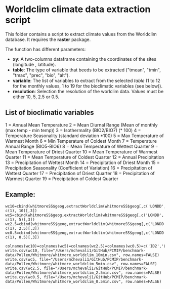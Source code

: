 # Worldclim climate data extraction script

This folder contains a script to extract climate values from the Worldclim database. It requires the **raster** package.

The function has different parameters:
- **xy**: A two-columns dataframe containing the coordinates of the sites (longitude , latitude).
- **table**: The type of variable that beeds to be extracted ("tmean", "tmin", "tmax", "prec", "bio", "alt").
- **variable**: The list of variables to extract from the selected *table* (1 to 12 for the monthly values, 1 to 19 for the bioclimatic variables (see below)).
- **resolution**: Selection the resolution of the worlclim data. Values must be either 10, 5, 2.5 or 0.5.

## List of bioclimatic variables

1 = Annual Mean Temperature
2 = Mean Diurnal Range (Mean of monthly (max temp - min temp))
3 = Isothermality (BIO2/BIO7) (* 100)
4 = Temperature Seasonality (standard deviation *100)
5 = Max Temperature of Warmest Month
6 = Min Temperature of Coldest Month
7 = Temperature Annual Range (BIO5-BIO6)
8 = Mean Temperature of Wettest Quarter
9 = Mean Temperature of Driest Quarter
10 = Mean Temperature of Warmest Quarter
11 = Mean Temperature of Coldest Quarter
12 = Annual Precipitation
13 = Precipitation of Wettest Month
14 = Precipitation of Driest Month
15 = Precipitation Seasonality (Coefficient of Variation)
16 = Precipitation of Wettest Quarter
17 = Precipitation of Driest Quarter
18 = Precipitation of Warmest Quarter
19 = Precipitation of Coldest Quarter

## Example:

```whitmoreSS=readRDS("/Users/mchevali1/GitHub/PCMIP/benchmark-data/Pollen/Whitmore/whitmore_pollen.rds")
wc10=cbind(whitmoreSS$geog,extractWorldclim(whitmoreSS$geog[,c('LONDD','LATDD')],"bio", c(1), 10)[,3])
wc5=cbind(whitmoreSS$geog,extractWorldclim(whitmoreSS$geog[,c('LONDD','LATDD')],"bio", c(1), 5)[,3])
wc2.5=cbind(whitmoreSS$geog,extractWorldclim(whitmoreSS$geog[,c('LONDD','LATDD')],"bio", c(1), 2.5)[,3])
wc0.5=cbind(whitmoreSS$geog,extractWorldclim(whitmoreSS$geog[,c('LONDD','LATDD')],"bio", c(1), 0.5)[,3])

colnames(wc10)=colnames(wc5)=colnames(wc2.5)=colnames(wc0.5)=c('ID2','LONDD','LATDD','ELEVATION','Tann')
write.csv(wc10, file="/Users/mchevali1/GitHub/PCMIP/benchmark-data/Pollen/Whitmore/whitmore_worldclim_10min.csv", row.names=FALSE)
write.csv(wc5, file="/Users/mchevali1/GitHub/PCMIP/benchmark-data/Pollen/Whitmore/whitmore_worldclim_5min.csv", row.names=FALSE)
write.csv(wc2.5, file="/Users/mchevali1/GitHub/PCMIP/benchmark-data/Pollen/Whitmore/whitmore_worldclim_2.5min.csv", row.names=FALSE)
write.csv(wc0.5, file="/Users/mchevali1/GitHub/PCMIP/benchmark-data/Pollen/Whitmore/whitmore_worldclim_0.5min.csv", row.names=FALSE)
